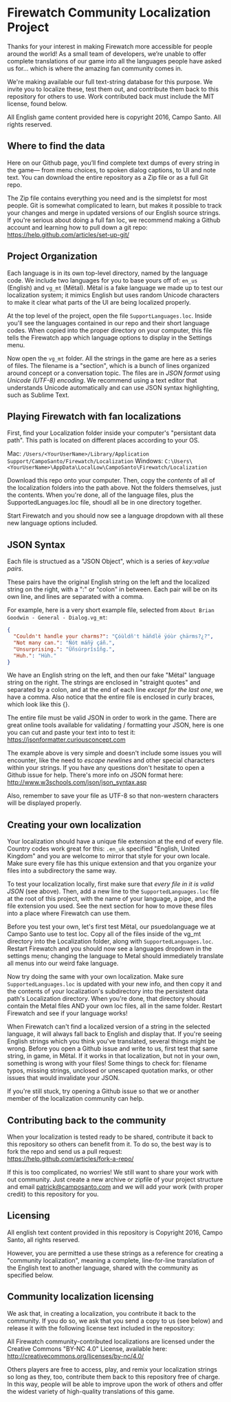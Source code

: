 Firewatch Community Localization Project
==============================

Thanks for your interest in making Firewatch more accessible for people around the world! As a small team of developers, we’re unable to offer complete translations of our game into all the languages people have asked us for… which is where the amazing fan community comes in.

We're making available our full text-string database for this purpose. We invite you to localize these, test them out, and contribute them back to this repository for others to use. Work contributed back must include the MIT license, found below.

All English game content provided here is copyright 2016, Campo Santo. All rights reserved.


Where to find the data
-----------
Here on our Github page, you’ll find complete text dumps of every string in the game— from menu choices, to spoken dialog captions, to UI and note text. You can download the entire repository as a Zip file or as a full Git repo. 

The Zip file contains everything you need and is the simpletst for most people. Git is somewhat complicated to learn, but makes it possible to track your changes and merge in updated versions of our English source strings. If you're serious about doing a full fan loc, we recommend making a Github account and learning how to pull down a git repo: https://help.github.com/articles/set-up-git/


Project Organization
-----------
Each language is in its own top-level directory, named by the language code. We include two languages for you to base yours off of: `en_us` (English) and `vg_mt` (Mëtal). Mëtal is a fake language we made up to test our localization system; it mimics English but uses random Unicode characters to make it clear what parts of the UI are being localized properly.

At the top level of the project, open the file `SupportLanguages.loc`. Inside you'll see the languages contained in our repo and their short language codes. When copied into the proper directory on your computer, this file tells the Firewatch app which language options to display in the Settings menu.

Now open the `vg_mt` folder. All the strings in the game are here as a series of files. The filename is a "section", which is a bunch of lines organized around concept or a conversation topic. The files are in _JSON format_ using _Unicode (UTF-8) encoding_. We recommend using a text editor that understands Unicode automatically and can use JSON syntax highlighting, such as Sublime Text.


Playing Firewatch with fan localizations
------------

First, find your Localization folder inside your computer's "persistant data path". This path is located on different places according to your OS. 

Mac: `/Users/<YourUserName>/Library/Application Support/CampoSanto/Firewatch/Localization`
Windows: `C:\Users\<YourUserName>\AppData\LocalLow\CampoSanto\Firewatch/Localization`

Download this repo onto your computer. Then, copy the *contents* of all of the localization folders into the path above. Not the folders themselves, just the contents. When you're done, all of the language files, plus the SupportedLanguages.loc file, shoudl all be in one directory together.

Start Firewatch and you should now see a language dropdown with all these new language options included.


JSON Syntax
------------

Each file is structued as a "JSON Object", which is a series of _key:value pairs_.

These pairs have the original English string on the left and the localized string on the right, with a ":" or "colon" in between. Each pair will be on its own line, and lines are separated with a comma. 

For example, here is a very short example file, selected from `About Brian Goodwin - General - Dialog.vg_mt`: 

```json
{
  "Couldn't handle your charms?": "Çóùldñ't häñdlë ÿóùr çhärms?¿?",
  "Not many can.": "Ñót máñÿ çáñ.",
  "Unsurprising.": "Üñsúrprîsîñg.",
  "Huh.": "Hùh."
}
```

We have an English string on the left, and then our fake "Mëtal" language string on the right. The strings are enclosed in "straight quotes" and separated by a colon, and at the end of each line _except for the last one_, we have a comma. Also notice that the entire file is enclosed in curly braces, which look like this {}.

The entire file must be valid JSON in order to work in the game. There are great online tools available for validating / formatting your JSON, here is one you can cut and paste your text into to test it: https://jsonformatter.curiousconcept.com

The example above is very simple and doesn't include some issues you will encounter, like the need to *escape newlines* and other special characters within your strings. If you have any questions don't hesitate to open a Github issue for help. There's more info on JSON format here: http://www.w3schools.com/json/json_syntax.asp

Also, remember to save your file as UTF-8 so that non-western characters will be displayed properly.


Creating your own localization
-----------
Your localization should have a unique file extension at the end of every file. Country codes work great for this: `.en_uk` specified "English, United Kingdom" and you are welcome to mirror that style for your own locale. Make sure every file has this unique extension and that you organize your files into a subdirectory the same way.

To test your localization locally, first make sure that _every file in it is valid JSON_ (see above). Then, add a new line to the `SupportedLanguages.loc` file at the root of this project, with the name of your language, a pipe, and the file extension you used. See the next section for how to move these files into a place where Firewatch can use them.

Before you test your own, let's first test Mëtal, our psuedolanguage we at Campo Santo use to test loc. Copy all of the files inside of the vg_mt directory into the Localization folder, along with `SupportedLanguages.loc`. Restart Firewatch and you should now see a languages dropdown in the settings menu; changing the language to Metal should immediately translate all menus into our weird fake language.

Now try doing the same with your own localization. Make sure `SupportedLanguages.loc` is updated with your new info, and then copy it and the contents of your localization's subdirectory into the persistent data path's Localization directory. When you're done, that directory should contain the Metal files AND your own loc files, all in the same folder. Restart Firewatch and see if your language works!

When Firewatch can't find a localized version of a string in the selected language, it will always fall back to English and display that. If you're seeing English strings which you think you've translated, several things might be wrong. Before you open a Github issue and write to us, first test that same string, in game, in Mëtal. If it works in that localization, but not in your own, something is wrong with your files! Some things to check for: filename typos, missing strings, unclosed or unescaped quotation marks, or other issues that would invalidate your JSON.

If you're still stuck, try opening a Github issue so that we or another member of the localization community can help.


Contributing back to the community
-----------
When your localization is tested ready to be shared, contribute it back to this repository so others can benefit from it. To do so, the best way is to fork the repo and send us a pull request: https://help.github.com/articles/fork-a-repo/

If this is too complicated, no worries! We still want to share your work with out community. Just create a new archive or zipfile of your project structure and email patrick@camposanto.com and we will add your work (with proper credit) to this repository for you.


Licensing
-----------
All english text content provided in this repository is Copyright 2016, Campo Santo, all rights reserved. 

However, you are permitted a use these strings as a reference for creating a "community localization", meaning a complete, line-for-line translation of the English text to another language, shared with the community as specified below.


Community localization licensing
-----------
We ask that, in creating a localization, you contribute it back to the community. If you do so, we ask that you send a copy to us (see below) and release it with the following license text included in the repository: 

All Firewatch community-contributed localizations are licensed under the Creative Commons "BY-NC 4.0" License, available here: http://creativecommons.org/licenses/by-nc/4.0/

Others players are free to access, play, and remix your localization strings so long as they, too, contribute them back to this repository free of charge. In this way, people will be able to improve upon the work of others and offer the widest variety of high-quality translations of this game.
